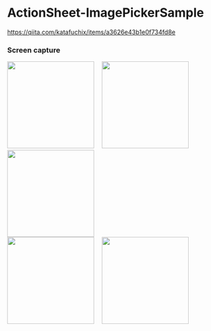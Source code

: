 # ActionSheet-ImagePickerSample
https://qiita.com/katafuchix/items/a3626e43b1e0f734fd8e

### Screen capture
<div>
<img src="https://user-images.githubusercontent.com/6063541/48908418-80a74980-eead-11e8-9e0f-e6468b5576e3.png" width="200">
　<img src="https://user-images.githubusercontent.com/6063541/48908420-80a74980-eead-11e8-8c70-85222d2b88ae.png" width="200">
　<img src="https://user-images.githubusercontent.com/6063541/48908421-813fe000-eead-11e8-8afb-2f38dc5b67b0.png" width="200">
</div>
<div>
<img src="https://user-images.githubusercontent.com/6063541/48908422-813fe000-eead-11e8-9299-d7f0979ec5bf.png" width="200">
　<img src="https://user-images.githubusercontent.com/6063541/48908424-813fe000-eead-11e8-8275-17c545afe0ce.png" width="200">
</div>
